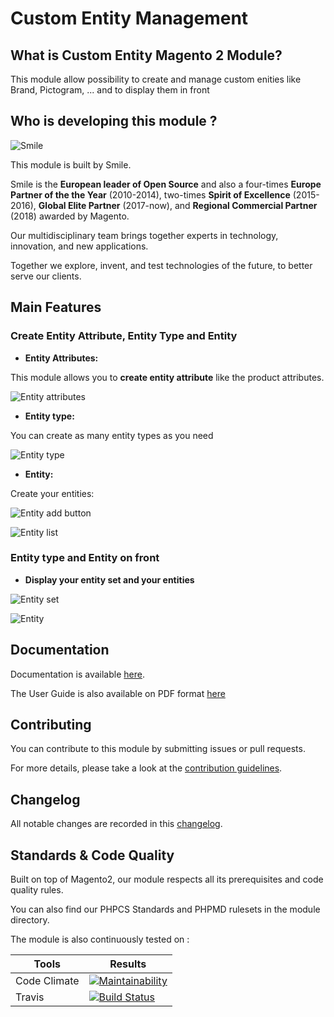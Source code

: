Custom Entity Management
========================

## What is Custom Entity Magento 2 Module?

This module allow possibility to create and manage custom enities like Brand, Pictogram, ... and  to display them in front  

## Who is developing this module ? 

![Smile](doc/static/smile.png)

This module is built by Smile. 

Smile is the **European leader of Open Source** and also a four-times **Europe Partner of the the Year** (2010-2014), two-times **Spirit of Excellence** (2015-2016), **Global Elite Partner** (2017-now), and **Regional Commercial Partner** (2018) awarded by Magento.

Our multidisciplinary team brings together experts in technology, innovation, and new applications.

Together we explore, invent, and test technologies of the future, to better serve our clients.

## Main Features

### Create Entity Attribute, Entity Type and Entity

* **Entity Attributes:**

This module allows you to **create entity attribute** like the product attributes.

![Entity attributes](./doc/static/entity_attribute_list.png)

* **Entity type:**

You can create as many entity types as you need

![Entity type](./doc/static/entity_type_list.png)

* **Entity:**

Create your entities:

![Entity add button](./doc/static/entity_list_new_button.png)

![Entity list](./doc/static/entity_list.png)

### Entity type and Entity on front

* **Display your entity set and your entities**

![Entity set](./doc/static/front_entity_set.png)

![Entity](./doc/static/front_entity.png)

## Documentation

Documentation is available [here](https://github.com/Smile-SA/magento2-module-custom-entity/wiki).

The User Guide is also available on PDF format [here](https://github.com/Smile-SA/magento2-module-custom-entity/wiki/static/UserGuide.pdf)

## Contributing

You can contribute to this module by submitting issues or pull requests.

For more details, please take a look at the [contribution guidelines](CONTRIBUTING.md).

## Changelog

All notable changes are recorded in this [changelog](CHANGELOG.md).

## Standards & Code Quality

Built on top of Magento2, our module respects all its prerequisites and code quality rules.

You can also find our PHPCS Standards and PHPMD rulesets in the module directory.

The module is also continuously tested on :

Tools                           | Results
------------------------------- |------------
Code Climate                    | [![Maintainability](https://api.codeclimate.com/v1/badges/83466d908944dbba1059/maintainability)](https://codeclimate.com/github/Smile-SA/magento2-module-custom-entity/maintainability)
Travis                          | [![Build Status](https://travis-ci.org/Smile-SA/magento2-module-custom-entity.svg?branch=master)](https://travis-ci.org/Smile-SA/magento2-module-custom-entity)
